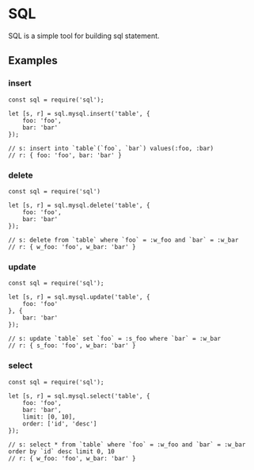 SQL
===

SQL is a simple tool for building sql statement.

Examples
--------

### insert

``` {.javascript}
const sql = require('sql');

let [s, r] = sql.mysql.insert('table', {
    foo: 'foo',
    bar: 'bar'
});

// s: insert into `table`(`foo`, `bar`) values(:foo, :bar)
// r: { foo: 'foo', bar: 'bar' }
```

### delete

``` {.javascript}
const sql = require('sql')

let [s, r] = sql.mysql.delete('table', {
    foo: 'foo',
    bar: 'bar'
});

// s: delete from `table` where `foo` = :w_foo and `bar` = :w_bar 
// r: { w_foo: 'foo', w_bar: 'bar' }
```

### update

``` {.javascript}
const sql = require('sql');

let [s, r] = sql.mysql.update('table', {
    foo: 'foo'
}, {
    bar: 'bar'
});

// s: update `table` set `foo` = :s_foo where `bar` = :w_bar
// r: { s_foo: 'foo', w_bar: 'bar' }
```

### select

``` {.javascript}
const sql = require('sql');

let [s, r] = sql.mysql.select('table', {
    foo: 'foo',
    bar: 'bar',
    limit: [0, 10],
    order: ['id', 'desc']
});

// s: select * from `table` where `foo` = :w_foo and `bar` = :w_bar order by `id` desc limit 0, 10
// r: { w_foo: 'foo', w_bar: 'bar' }
```
